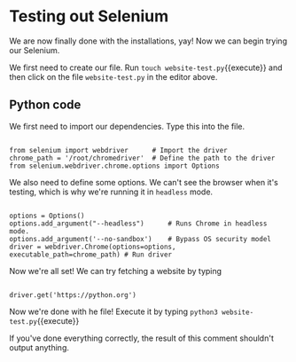 # Testing out Selenium
We are now finally done with the installations, yay! Now we can begin trying our Selenium.

We first need to create our file. Run `touch website-test.py`{{execute}} and then click on the file `website-test.py` in the editor above.
## Python code
We first need to import our dependencies. Type this into the file.
<pre><code class="python">
from selenium import webdriver      # Import the driver
chrome_path = '/root/chromedriver'  # Define the path to the driver
from selenium.webdriver.chrome.options import Options
</code></pre>

We also need to define some options. We can't see the browser when it's testing, which is why we're running it in `headless` mode.

<pre><code class="python">
options = Options()
options.add_argument("--headless")      # Runs Chrome in headless mode.
options.add_argument('--no-sandbox')    # Bypass OS security model
driver = webdriver.Chrome(options=options, executable_path=chrome_path) # Run driver
</code></pre>

Now we're all set! We can try fetching a website by typing
<pre><code class="python">
driver.get('https://python.org')
</code></pre>

Now we're done with he file! Execute it by typing
`python3 website-test.py`{{execute}}

If you've done everything correctly, the result of this comment shouldn't output anything.
